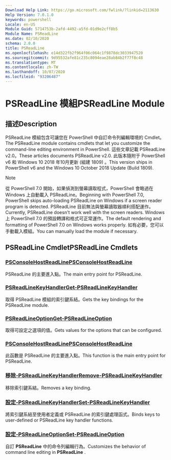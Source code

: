 ```yaml
---
Download Help Link: https://go.microsoft.com/fwlink/?linkid=2113630
Help Version: 7.0.1.0
keywords: powershell
Locale: en-US
Module Guid: 5714753b-2afd-4492-a5fd-01d9e2cff8b5
Module Name: PSReadLine
ms.date: 02/10/2020
schema: 2.0.0
title: PSReadLine
ms.openlocfilehash: e14d322fb2f964f06c064c1f9878dc3033947520
ms.sourcegitcommit: 9d95532afe81c235c8094eae28ab84b2f77f8c48
ms.translationtype: MT
ms.contentlocale: zh-TW
ms.lasthandoff: 10/07/2020
ms.locfileid: "93206487"
---
```

# <span data-ttu-id="2ab01-103">PSReadLine 模組</span><span class="sxs-lookup"><span data-stu-id="2ab01-103">PSReadLine Module</span></span>

## <span data-ttu-id="2ab01-104">描述</span><span class="sxs-lookup"><span data-stu-id="2ab01-104">Description</span></span>

<span data-ttu-id="2ab01-105">PSReadLine 模組包含可讓您在 PowerShell 中自訂命令列編輯環境的 Cmdlet。</span><span class="sxs-lookup"><span data-stu-id="2ab01-105">The PSReadLine module contains cmdlets that let you customize the command-line editing environment in PowerShell.</span></span> <span data-ttu-id="2ab01-106">這些文章記載 PSReadLine v2.0。</span><span class="sxs-lookup"><span data-stu-id="2ab01-106">These articles documents PSReadLine v2.0.</span></span> <span data-ttu-id="2ab01-107">此版本隨附于 PowerShell v6 和 Windows 10 2018 年10月更新 (組建 1809) 。</span><span class="sxs-lookup"><span data-stu-id="2ab01-107">This version ships in PowerShell v6 and the Windows 10 October 2018 Update (Build 1809).</span></span>

> [!NOTE]
> <span data-ttu-id="2ab01-108">從 PowerShell 7.0 開始，如果偵測到螢幕讀取程式，PowerShell 會略過在 Windows 上自動載入 PSReadLine。</span><span class="sxs-lookup"><span data-stu-id="2ab01-108">Beginning with PowerShell 7.0, PowerShell skips auto-loading PSReadLine on Windows if a screen reader program is detected.</span></span> <span data-ttu-id="2ab01-109">PSReadLine 目前無法與螢幕讀取器順利搭配運作。</span><span class="sxs-lookup"><span data-stu-id="2ab01-109">Currently, PSReadLine doesn't work well with the screen readers.</span></span> <span data-ttu-id="2ab01-110">Windows 上 PowerShell 7.0 的預設轉譯和格式可正常運作。</span><span class="sxs-lookup"><span data-stu-id="2ab01-110">The default rendering and formatting of PowerShell 7.0 on Windows works properly.</span></span> <span data-ttu-id="2ab01-111">如有必要，您可以手動載入模組。</span><span class="sxs-lookup"><span data-stu-id="2ab01-111">You can manually load the module if necessary.</span></span>

## <span data-ttu-id="2ab01-112">PSReadLine Cmdlet</span><span class="sxs-lookup"><span data-stu-id="2ab01-112">PSReadLine Cmdlets</span></span>

### [<span data-ttu-id="2ab01-113">PSConsoleHostReadLine</span><span class="sxs-lookup"><span data-stu-id="2ab01-113">PSConsoleHostReadLine</span></span>](PSConsoleHostReadLine.md)
<span data-ttu-id="2ab01-114">PSReadLine 的主要進入點。</span><span class="sxs-lookup"><span data-stu-id="2ab01-114">The main entry point for PSReadLine.</span></span>

### [<span data-ttu-id="2ab01-115">PSReadLineKeyHandler</span><span class="sxs-lookup"><span data-stu-id="2ab01-115">Get-PSReadLineKeyHandler</span></span>](Get-PSReadLineKeyHandler.md)
<span data-ttu-id="2ab01-116">取得 PSReadLine 模組的索引鍵系結。</span><span class="sxs-lookup"><span data-stu-id="2ab01-116">Gets the key bindings for the PSReadLine module.</span></span>

### [<span data-ttu-id="2ab01-117">PSReadLineOption</span><span class="sxs-lookup"><span data-stu-id="2ab01-117">Get-PSReadLineOption</span></span>](Get-PSReadLineOption.md)
<span data-ttu-id="2ab01-118">取得可設定之選項的值。</span><span class="sxs-lookup"><span data-stu-id="2ab01-118">Gets values for the options that can be configured.</span></span>

### [<span data-ttu-id="2ab01-119">PSConsoleHostReadLine</span><span class="sxs-lookup"><span data-stu-id="2ab01-119">PSConsoleHostReadLine</span></span>](PSConsoleHostReadLine.md)
<span data-ttu-id="2ab01-120">此函數是 PSReadLine 的主要進入點。</span><span class="sxs-lookup"><span data-stu-id="2ab01-120">This function is the main entry point for PSReadLine.</span></span>

### [<span data-ttu-id="2ab01-121">移除-PSReadLineKeyHandler</span><span class="sxs-lookup"><span data-stu-id="2ab01-121">Remove-PSReadLineKeyHandler</span></span>](Remove-PSReadLineKeyHandler.md)
<span data-ttu-id="2ab01-122">移除索引鍵系結。</span><span class="sxs-lookup"><span data-stu-id="2ab01-122">Removes a key binding.</span></span>

### [<span data-ttu-id="2ab01-123">設定-PSReadLineKeyHandler</span><span class="sxs-lookup"><span data-stu-id="2ab01-123">Set-PSReadLineKeyHandler</span></span>](Set-PSReadLineKeyHandler.md)
<span data-ttu-id="2ab01-124">將索引鍵系結至使用者定義或 PSReadLine 的索引鍵處理函式。</span><span class="sxs-lookup"><span data-stu-id="2ab01-124">Binds keys to user-defined or PSReadLine key handler functions.</span></span>

### [<span data-ttu-id="2ab01-125">設定-PSReadLineOption</span><span class="sxs-lookup"><span data-stu-id="2ab01-125">Set-PSReadLineOption</span></span>](Set-PSReadLineOption.md)
<span data-ttu-id="2ab01-126">自訂 **PSReadLine** 中的命令列編輯行為。</span><span class="sxs-lookup"><span data-stu-id="2ab01-126">Customizes the behavior of command line editing in **PSReadLine** .</span></span>

